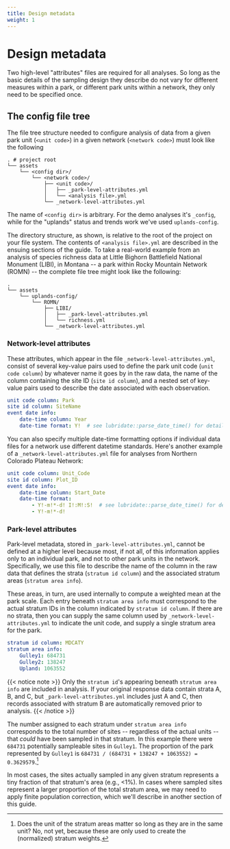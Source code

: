 ```yaml
---
title: Design metadata
weight: 1
---
```


# Design metadata

Two high-level "attributes" files are required for all analyses. So long as the basic details of the sampling design they describe do not vary for different measures within a park, or different park units within a network, they only need to be specified once.

## The config file tree

The file tree structure needed to configure analysis of data from a given park unit (`<unit code>`) in a given network (`<network code>`) must look like the following

    . # project root
    └── assets
        └── <config dir>/
            └── <network code>/
                ├── <unit code>/
                │   ├── _park-level-attributes.yml
                │   └── <analysis file>.yml
                └── _network-level-attributes.yml

The name of `<config dir>` is arbitrary. For the demo analyses it's `_config`, while for the "uplands" status and trends work we've used `uplands-config`.

The directory structure, as shown, is relative to the root of the project on your file system. The contents of `<analysis file>.yml` are described in the ensuing sections of the guide. To take a real-world example from an analysis of species richness data at Little Bighorn Battlefield National Monument (LIBI), in Montana -- a park within Rocky Mountain Network (ROMN) -- the complete file tree might look like the following:

    .
    └── assets
        └── uplands-config/
            └── ROMN/
                ├── LIBI/
                │   ├── _park-level-attributes.yml
                │   └── richness.yml
                └── _network-level-attributes.yml

### Network-level attributes
These attributes, which appear in the file `_network-level-attributes.yml`, consist of several key-value pairs used to define the park unit code (`unit code column`) by whatever name it goes by in the raw data, the name of the column containing the site ID (`site id column`), and a nested set of key-value pairs used to describe the date associated with each observation.
```YAML
unit code column: Park
site id column: SiteName
event date info:
    date-time column: Year
    date-time format: Y!  # see lubridate::parse_date_time() for details
```

You can also specify multiple date-time formatting options if individual data files for a network use different datetime standards. Here's another example of a `_network-level-attributes.yml` file for analyses from Northern Colorado Plateau Network:
```YAML
unit code column: Unit_Code
site id column: Plot_ID
event date info:
    date-time column: Start_Date
    date-time format:
        - Y!-m!*-d! I!:M!:S!  # see lubridate::parse_date_time() for details
        - Y!-m!*-d!
```

### Park-level attributes
Park-level metadata, stored in `_park-level-attributes.yml`, cannot be defined at a higher level because most, if not all, of this information applies only to an individual park, and not to other park units in the network. Specifically, we use this file to describe the name of the column in the raw data that defines the strata (`stratum id column`) and the associated stratum areas (`stratum area info`).

These areas, in turn, are used internally to compute a weighted mean at the park scale. Each entry beneath `stratum area info` must correspond to the actual stratum IDs in the column indicated by `stratum id column`. If there are no strata, then you can supply the same column used by `_network-level-attributes.yml` to indicate the unit code, and supply a single stratum area for the park.
```YAML
stratum id column: MDCATY
stratum area info:
    Gulley1: 684731
    Gulley2: 138247
    Upland: 1063552
```

{{< notice note >}}
Only the `stratum id`'s appearing beneath `stratum area info` are included in analysis. If your original response data contain strata A, B, and C, but `_park-level-attributes.yml` includes just A and C, then records associated with stratum B are automatically removed prior to analysis.
{{< /notice >}}

The number assigned to each stratum under `stratum area info` corresponds to the total number of sites -- regardless of the actual units -- that _could_ have been sampled in that stratum. In this example there were `684731` potentially sampleable sites in `Gulley1`. The proportion of the park represented by `Gulley1` is `684731 / (684731 + 138247 + 1063552) = 0.3629579`.[^1] 

In most cases, the sites actually sampled in any given stratum represents a tiny fraction of that stratum's area (e.g., <1%). In cases where sampled sites represent a larger proportion of the total stratum area, we may need to apply finite population correction, which we'll describe in another section of this guide.

[^1]: Does the unit of the stratum areas matter so long as they are in the same unit? No, not yet, because these are only used to create the (normalized) stratum weights.
